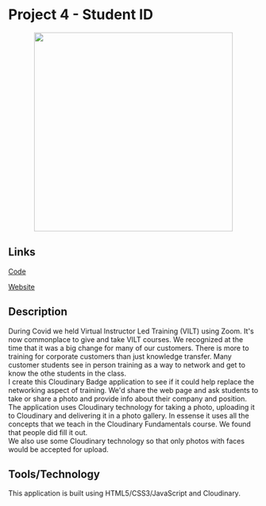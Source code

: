 # Project 4 - Student ID 

<div style="text-align:center;"><img width="400" src="https://res.cloudinary.com/picturecloud7/image/upload/w_400,f_auto,q_auto/capstone/student-id.png" /></div>

## Links

[Code](https://github.com/rebeccapeltz/student-id)
 
[Website](https://www.beckypeltz.me/student-id/index.html?cn=picturecloud7&title=Sample&date=July%202021&badge=july)

## Description
During Covid we held Virtual Instructor Led Training (VILT) using Zoom.  It's now commonplace to give and take VILT courses.  We recognized at the time that it was a big change for many of our customers.  There is more to training for corporate customers than just knowledge transfer. Many customer students see in person training as a way to network and get to know the othe students in the class.    
I create this Cloudinary Badge application to see if it could help replace the networking aspect of training.  We'd share the web page and ask students to take or share a photo and provide info about their company and position.  
The application uses Cloudinary technology for taking a photo, uploading it to Cloudinary and delivering it in a photo gallery.  In essense it uses all the concepts that we teach in the Cloudinary Fundamentals course.  We found that people did fill it out.    
We also use some Cloudinary technology so that only photos with faces would be accepted for upload.  

## Tools/Technology 
This application is built using HTML5/CSS3/JavaScript and Cloudinary.

